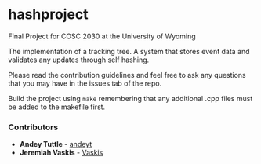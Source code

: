 # hashproject
Final Project for COSC 2030 at the University of Wyoming

The implementation of a tracking tree. A system that stores event data and validates any updates through self hashing.

Please read the contribution guidelines and feel free to ask any questions that you may have in the issues tab of the repo.

Build the project using `make` remembering that any additional .cpp files must be added to the makefile first.

### Contributors
* **Andey Tuttle** - [andeyt](https://github.com/andeyt)
* **Jeremiah Vaskis** - [Vaskis](https://github.com/Vaskis)
